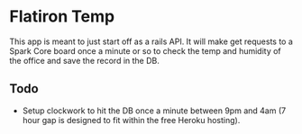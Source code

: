 # Flatiron Temp

This app is meant to just start off as a rails API. It will make get requests to a Spark Core board once a minute or so to check the temp and humidity of the office and save the record in the DB. 

## Todo

 - Setup clockwork to hit the DB once a minute between 9pm and 4am (7 hour gap is designed to fit within the free Heroku hosting).
